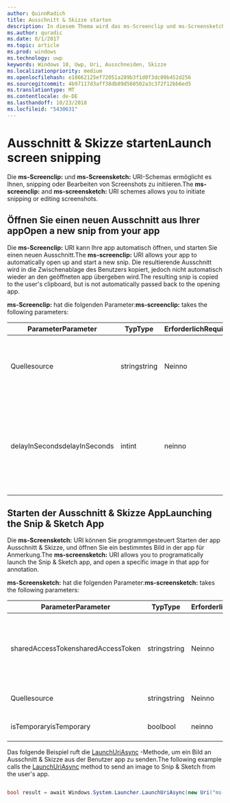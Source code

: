 ```yaml
---
author: QuinnRadich
title: Ausschnitt & Skizze starten
description: In diesem Thema wird das ms-Screenclip und ms-Screensketch URI-Schemas. Ihre app kann diese URI-Schemas zum Starten der app Ausschnitt & Skizze oder um einen neuen Ausschnitt Öffnen verwenden.
ms.author: quradic
ms.date: 8/1/2017
ms.topic: article
ms.prod: windows
ms.technology: uwp
keywords: Windows 10, Uwp, Uri, Ausschneiden, Skizze
ms.localizationpriority: medium
ms.openlocfilehash: e18662125ef72051a289b3f1d0f3dc09b452d256
ms.sourcegitcommit: 4b97117d3aff38db89d560502a3c372f12bb6ed5
ms.translationtype: MT
ms.contentlocale: de-DE
ms.lasthandoff: 10/23/2018
ms.locfileid: "5430631"
---
```

# <a name="launch-screen-snipping"></a><span data-ttu-id="c0513-105">Ausschnitt & Skizze starten</span><span class="sxs-lookup"><span data-stu-id="c0513-105">Launch screen snipping</span></span>

<span data-ttu-id="c0513-106">Die **ms-Screenclip:** und **ms-Screensketch:** URI-Schemas ermöglicht es Ihnen, snipping oder Bearbeiten von Screenshots zu initiieren.</span><span class="sxs-lookup"><span data-stu-id="c0513-106">The **ms-screenclip:** and **ms-screensketch:** URI schemes allows you to initiate snipping or editing screenshots.</span></span>

## <a name="open-a-new-snip-from-your-app"></a><span data-ttu-id="c0513-107">Öffnen Sie einen neuen Ausschnitt aus Ihrer app</span><span class="sxs-lookup"><span data-stu-id="c0513-107">Open a new snip from your app</span></span>

<span data-ttu-id="c0513-108">Die **ms-Screenclip:** URI kann Ihre app automatisch öffnen, und starten Sie einen neuen Ausschnitt.</span><span class="sxs-lookup"><span data-stu-id="c0513-108">The **ms-screenclip:** URI allows your app to automatically open up and start a new snip.</span></span> <span data-ttu-id="c0513-109">Die resultierende Ausschnitt wird in die Zwischenablage des Benutzers kopiert, jedoch nicht automatisch wieder an den geöffneten app übergeben wird.</span><span class="sxs-lookup"><span data-stu-id="c0513-109">The resulting snip is copied to the user's clipboard, but is not automatically passed back to the opening app.</span></span>

<span data-ttu-id="c0513-110">**ms-Screenclip:** hat die folgenden Parameter:</span><span class="sxs-lookup"><span data-stu-id="c0513-110">**ms-screenclip:** takes the following parameters:</span></span>

| <span data-ttu-id="c0513-111">Parameter</span><span class="sxs-lookup"><span data-stu-id="c0513-111">Parameter</span></span> | <span data-ttu-id="c0513-112">Typ</span><span class="sxs-lookup"><span data-stu-id="c0513-112">Type</span></span> | <span data-ttu-id="c0513-113">Erforderlich</span><span class="sxs-lookup"><span data-stu-id="c0513-113">Required</span></span> | <span data-ttu-id="c0513-114">Beschreibung</span><span class="sxs-lookup"><span data-stu-id="c0513-114">Description</span></span> |
| --- | --- | --- | --- |
| <span data-ttu-id="c0513-115">Quelle</span><span class="sxs-lookup"><span data-stu-id="c0513-115">source</span></span> | <span data-ttu-id="c0513-116">string</span><span class="sxs-lookup"><span data-stu-id="c0513-116">string</span></span> | <span data-ttu-id="c0513-117">Nein</span><span class="sxs-lookup"><span data-stu-id="c0513-117">no</span></span> | <span data-ttu-id="c0513-118">Eine formfreie Zeichenfolge an der Quelle, die den URI gestartet.</span><span class="sxs-lookup"><span data-stu-id="c0513-118">A freeform string to indicate the source that launched the URI.</span></span> |
| <span data-ttu-id="c0513-119">delayInSeconds</span><span class="sxs-lookup"><span data-stu-id="c0513-119">delayInSeconds</span></span> | <span data-ttu-id="c0513-120">int</span><span class="sxs-lookup"><span data-stu-id="c0513-120">int</span></span> | <span data-ttu-id="c0513-121">nein</span><span class="sxs-lookup"><span data-stu-id="c0513-121">no</span></span> | <span data-ttu-id="c0513-122">Eine ganze Zahl von 1 bis zu 30.</span><span class="sxs-lookup"><span data-stu-id="c0513-122">An integer value, from 1 to 30.</span></span> <span data-ttu-id="c0513-123">Gibt die Verzögerung in vollständige Sekunden zwischen dem URI-Aufruf und wann beginnt snipping an.</span><span class="sxs-lookup"><span data-stu-id="c0513-123">Specifies the delay, in full seconds, between the URI call and when snipping begins.</span></span> |

## <a name="launching-the-snip--sketch-app"></a><span data-ttu-id="c0513-124">Starten der Ausschnitt & Skizze App</span><span class="sxs-lookup"><span data-stu-id="c0513-124">Launching the Snip & Sketch App</span></span>

<span data-ttu-id="c0513-125">Die **ms-Screensketch:** URI können Sie programmgesteuert Starten der app Ausschnitt & Skizze, und öffnen Sie ein bestimmtes Bild in der app für Anmerkung.</span><span class="sxs-lookup"><span data-stu-id="c0513-125">The **ms-screensketch:** URI allows you to programatically launch the Snip & Sketch app, and open a specific image in that app for annotation.</span></span>

<span data-ttu-id="c0513-126">**ms-Screensketch:** hat die folgenden Parameter:</span><span class="sxs-lookup"><span data-stu-id="c0513-126">**ms-screensketch:** takes the following parameters:</span></span>

| <span data-ttu-id="c0513-127">Parameter</span><span class="sxs-lookup"><span data-stu-id="c0513-127">Parameter</span></span> | <span data-ttu-id="c0513-128">Typ</span><span class="sxs-lookup"><span data-stu-id="c0513-128">Type</span></span> | <span data-ttu-id="c0513-129">Erforderlich</span><span class="sxs-lookup"><span data-stu-id="c0513-129">Required</span></span> | <span data-ttu-id="c0513-130">Beschreibung</span><span class="sxs-lookup"><span data-stu-id="c0513-130">Description</span></span> |
| --- | --- | --- | --- |
| <span data-ttu-id="c0513-131">sharedAccessToken</span><span class="sxs-lookup"><span data-stu-id="c0513-131">sharedAccessToken</span></span> | <span data-ttu-id="c0513-132">string</span><span class="sxs-lookup"><span data-stu-id="c0513-132">string</span></span> | <span data-ttu-id="c0513-133">Nein</span><span class="sxs-lookup"><span data-stu-id="c0513-133">no</span></span> | <span data-ttu-id="c0513-134">Ein Token, identifizieren die Datei in der app Ausschnitt & Skizze geöffnet.</span><span class="sxs-lookup"><span data-stu-id="c0513-134">A token identifying the file to open in the Snip & Sketch app.</span></span> <span data-ttu-id="c0513-135">Aus [SharedStorageAccessManager.AddFile](https://docs.microsoft.com/uwp/api/windows.applicationmodel.datatransfer.sharedstorageaccessmanager.addfile)abgerufen.</span><span class="sxs-lookup"><span data-stu-id="c0513-135">Retrieved from [SharedStorageAccessManager.AddFile](https://docs.microsoft.com/uwp/api/windows.applicationmodel.datatransfer.sharedstorageaccessmanager.addfile).</span></span> <span data-ttu-id="c0513-136">Wenn dieser Parameter ausgelassen wird, wird die app ohne Öffnen der Datei gestartet werden.</span><span class="sxs-lookup"><span data-stu-id="c0513-136">If this parameter is omitted, the app will be launched without a file open.</span></span> |
| <span data-ttu-id="c0513-137">Quelle</span><span class="sxs-lookup"><span data-stu-id="c0513-137">source</span></span> | <span data-ttu-id="c0513-138">string</span><span class="sxs-lookup"><span data-stu-id="c0513-138">string</span></span> | <span data-ttu-id="c0513-139">Nein</span><span class="sxs-lookup"><span data-stu-id="c0513-139">no</span></span> | <span data-ttu-id="c0513-140">Eine formfreie Zeichenfolge an der Quelle, die den URI gestartet.</span><span class="sxs-lookup"><span data-stu-id="c0513-140">A freeform string to indicate the source that launched the URI.</span></span> |
| <span data-ttu-id="c0513-141">isTemporary</span><span class="sxs-lookup"><span data-stu-id="c0513-141">isTemporary</span></span> | <span data-ttu-id="c0513-142">bool</span><span class="sxs-lookup"><span data-stu-id="c0513-142">bool</span></span> | <span data-ttu-id="c0513-143">nein</span><span class="sxs-lookup"><span data-stu-id="c0513-143">no</span></span> | <span data-ttu-id="c0513-144">Wenn auf "true", Bildschirmskizzen festgelegt ist, versucht, löschen Sie die Datei nach dem Öffnen.</span><span class="sxs-lookup"><span data-stu-id="c0513-144">If set to True, Screen Sketch will try to delete the file after opening it.</span></span> |

<span data-ttu-id="c0513-145">Das folgende Beispiel ruft die [LaunchUriAsync](https://docs.microsoft.com/uwp/api/Windows.System.Launcher#Windows_System_Launcher_LaunchUriAsync_Windows_Foundation_Uri_) -Methode, um ein Bild an Ausschnitt & Skizze aus der Benutzer app zu senden.</span><span class="sxs-lookup"><span data-stu-id="c0513-145">The following example calls the [LaunchUriAsync](https://docs.microsoft.com/uwp/api/Windows.System.Launcher#Windows_System_Launcher_LaunchUriAsync_Windows_Foundation_Uri_) method to send an image to Snip & Sketch from the user's app.</span></span>

```csharp

bool result = await Windows.System.Launcher.LaunchUriAsync(new Uri("ms-screensketch:edit?source=MyApp&isTemporary=false&sharedAccessToken=2C37ADDA-B054-40B5-8B38-11CED1E1A2D"));

```